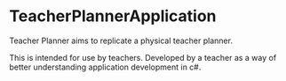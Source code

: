 # TeacherPlannerApplication
Teacher Planner aims to replicate a physical teacher planner. 

This is intended for use by teachers. Developed by a teacher as a way of better understanding application development in c#.
